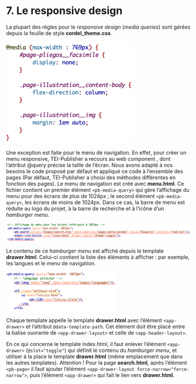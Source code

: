 # 7. Le responsive design

La plupart des règles pour le *responsive design* (*media queries*) sont gérées depuis la feuille de style **cordel_theme.css**.

<img src="images/07-Responsive-Css.png" width="350" alt="Exemples de media queries pour gérer l’affichage des facsimiles et des gravures sur les notices de documents pour des écrans de moins de 769px"/>

Une exception est faite pour le menu de navigation. En effet, pour créer un menu responsive, TEI-Publisher a recours au web component <pb-media-query>, dont l’attribut @query précise la taille de l’écran. Nous avons adapté à nos besoins le code proposé par défaut et appliqué ce code à l’ensemble des pages (Par défaut, TEI-Publisher a choisi des méthodes différentes en fonction des pages).
Le menu de navigation est créé avec **menu.html**. Ce fichier contient un premier élément `<pb-media-query>` qui gère l’affichage du menu pour des écrans de plus de 1024px ; le second élément `<pb-media-query>`, les écrans de moins de 1024px. Dans ce cas, la barre de menu est réduite au logo du projet, à la barre de recherche et à l’icône d’un *hamburger menu*.

<img src="images/07-Responsive-Menu.png" width="600" alt="Affichage du menu pour les écrans de moins de 1024px"/>

Le contenu de ce *hamburger menu* est affiché depuis le template **drawer.html**. Celui-ci contient la liste des éléments à afficher : par exemple, les langues et le menu de navigation.

<img src="images/07-Responsive-Drawer.png" width="300" alt="Extrait du fichier drawer.html permettant d’afficher le contenu du hamburger menu (ici le sélecteur de langues et l’onglet Accueil)"/>

Chaque template appelle le template **drawer.html** avec l’élément `<app-drawer>` et l’attribut `@data-template-path`. Cet élément doit être placé entre la balise ouvrante de `<app-drawer-layout>` et celle de `<app-header-layout>`.

En ce qui concerne le template index.html, il faut enlever l’élément `<app-drawer>` (`@slot="toggle"`) qui définit le contenu du *hamburger menu*, et utiliser à la place le template **drawer.html** (même emplacement que dans les autres templates).
Attention ! Pour la page **search.html**, après l’élément `<pb-page>` il faut ajouter l’élément `<app-drawer-layout force-narrow="force-narrow">`, puis l’élément `<app-drawer>` qui fait le lien vers **drawer.html**.